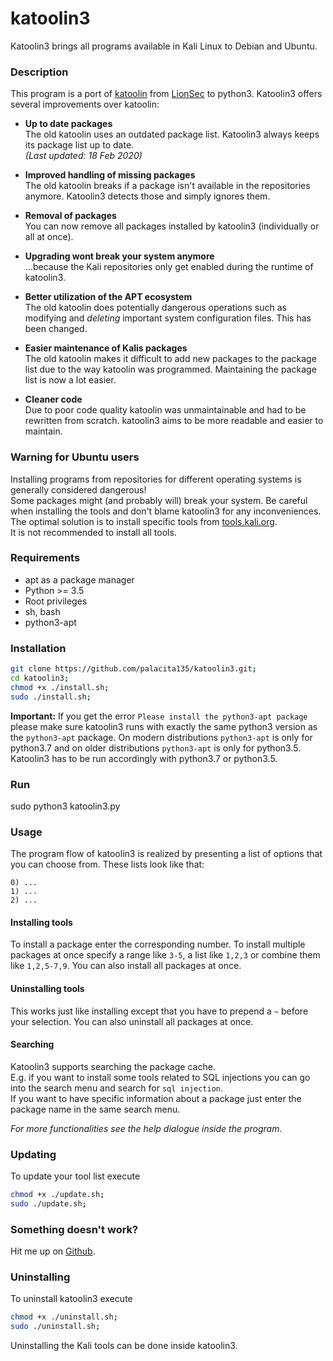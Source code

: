 # katoolin3
Katoolin3 brings all programs available in Kali Linux to Debian and Ubuntu.

### Description
This program is a port of [katoolin](https://github.com/LionSec/katoolin) from [LionSec](https://github.com/LionSec) to python3. Katoolin3 offers several improvements over katoolin:
- __Up to date packages__    
The old katoolin uses an outdated package list. Katoolin3 always keeps its package list up to date.  
_(Last updated: 18 Feb 2020)_

- __Improved handling of missing packages__   
The old katoolin breaks if a package isn't available in the repositories anymore. Katoolin3 detects those and simply ignores them.

- __Removal of packages__    
You can now remove all packages installed by katoolin3 (individually or all at once).

- __Upgrading wont break your system anymore__   
...because the Kali repositories only get enabled during the runtime of katoolin3.

- __Better utilization of the APT ecosystem__   
The old katoolin does potentially dangerous operations such as modifying and *deleting* important system configuration files. This has been changed.

- __Easier maintenance of Kalis packages__   
The old katoolin makes it difficult to add new packages to the package list due to the way katoolin was programmed. Maintaining the package list is now a lot easier.

- __Cleaner code__   
Due to poor code quality katoolin was unmaintainable and had to be rewritten from scratch. katoolin3 aims to be more readable and easier to maintain.

### Warning for Ubuntu users
Installing programs from repositories for different operating systems
is generally considered dangerous!   
Some packages might (and probably will) break
your system. Be careful when installing the tools and don't blame katoolin3 for
any inconveniences.   
The optimal solution is to install specific tools from
[tools.kali.org](https://tools.kali.org/tools-listing).     
It is not recommended to install all tools.

### Requirements
- apt as a package manager
- Python >= 3.5
- Root privileges
- sh, bash
- python3-apt

### Installation
```bash
git clone https://github.com/palacita135/katoolin3.git;
cd katoolin3;
chmod +x ./install.sh;
sudo ./install.sh;
```

__Important:__ If you get the error ```Please install the python3-apt package```
please make sure katoolin3 runs with exactly the same python3 version as the
```python3-apt``` package. On modern distributions ```python3-apt``` is only for python3.7 and
on older distributions ```python3-apt``` is only for python3.5. Katoolin3 has to be run accordingly
with python3.7 or python3.5.

### Run
sudo python3 katoolin3.py

### Usage
The program flow of katoolin3 is realized by presenting
a list of options that you can choose from.
These lists look like that:  
```
0) ...  
1) ...  
2) ...
```
#### Installing tools
To install a package enter the corresponding number.
To install multiple packages at once specify a range like ```3-5```, a list like ```1,2,3``` or combine them like ```1,2,5-7,9```.
You can also install all packages at once.

#### Uninstalling tools
This works just like installing except that you have to prepend a ```~``` before your selection. You can also uninstall all packages at once.

#### Searching
Katoolin3 supports searching the package cache.  
 E.g. if you want to install some tools related to SQL injections you can go into the search menu and search for ```sql injection```.    
 If you want to have specific information about a package just enter the package name in the same search menu.   
   
   
   
*For more functionalities see the help dialogue inside the program.*

### Updating
To update your tool list execute  
```bash
chmod +x ./update.sh;
sudo ./update.sh;
```  

### Something doesn't work?
Hit me up on [Github](https://github.com/s-h-3-l-l/katoolin3/issues/new/choose).

### Uninstalling
To uninstall katoolin3 execute
```bash
chmod +x ./uninstall.sh;
sudo ./uninstall.sh;
```
Uninstalling the Kali tools can be done inside katoolin3.
